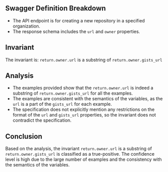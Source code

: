 ## Swagger Definition Breakdown
- The API endpoint is for creating a new repository in a specified organization.
- The response schema includes the `url` and `owner` properties.

## Invariant
The invariant is: `return.owner.url` is a substring of `return.owner.gists_url`

## Analysis
- The examples provided show that the `return.owner.url` is indeed a substring of `return.owner.gists_url` for all the examples.
- The examples are consistent with the semantics of the variables, as the `url` is a part of the `gists_url` for each example.
- The specification does not explicitly mention any restrictions on the format of the `url` and `gists_url` properties, so the invariant does not contradict the specification.

## Conclusion
Based on the analysis, the invariant `return.owner.url` is a substring of `return.owner.gists_url` is classified as a true-positive. The confidence level is high due to the large number of examples and the consistency with the semantics of the variables.
